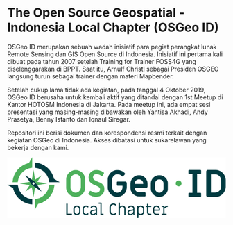 # The Open Source Geospatial - Indonesia Local Chapter (OSGeo ID)

OSGeo ID merupakan sebuah wadah inisiatif para pegiat perangkat lunak Remote Sensing dan GIS Open Source di Indonesia. Inisiatif ini pertama kali dibuat pada tahun 2007 setelah Training for Trainer FOSS4G yang diselenggarakan di BPPT. Saat itu, Arnulf Christl sebagai Presiden OSGEO langsung turun sebagai trainer dengan materi Mapbender.

Setelah cukup lama tidak ada kegiatan, pada tanggal 4 Oktober 2019, OSGeo ID berusaha untuk kembali aktif yang ditandai dengan 1st Meetup di Kantor HOTOSM Indonesia di Jakarta. Pada meetup ini, ada empat sesi presentasi yang masing-masing dibawakan oleh Yantisa Akhadi, Andy Prasetya, Benny Istanto dan Iqnaul Siregar.

Repositori ini berisi dokumen dan korespondensi resmi terkait dengan kegiatan OSGeo di Indonesia. Akses dibatasi untuk sukarelawan yang bekerja dengan kami.

![OSGeo](osgeoid-logo.png)